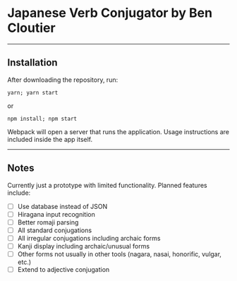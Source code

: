 # Japanese Verb Conjugator by Ben Cloutier

----

## Installation

After downloading the repository, run:

    yarn; yarn start

or

    npm install; npm start

Webpack will open a server that runs the application. Usage instructions are included inside the app itself.

---

## Notes

Currently just a prototype with limited functionality. Planned features include:

- [ ] Use database instead of JSON
- [ ] Hiragana input recognition
- [ ] Better romaji parsing
- [ ] All standard conjugations
- [ ] All irregular conjugations including archaic forms
- [ ] Kanji display including archaic/unusual forms
- [ ] Other forms not usually in other tools (nagara, nasai, honorific, vulgar, etc.)
- [ ] Extend to adjective conjugation
